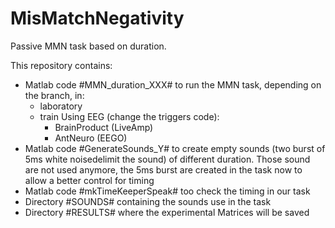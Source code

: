 # MisMatchNegativity
Passive MMN task based on duration.

This repository contains:
  - Matlab code #MMN_duration_XXX# to run the MMN task, depending on the branch, in:
    - laboratory
    - train 
    Using EEG (change the triggers code):
      - BrainProduct (LiveAmp) 
      - AntNeuro (EEGO)
  - Matlab code #GenerateSounds_Y# to create empty sounds (two burst of 5ms white noisedelimit the sound) of different duration. Those sound are not used anymore, the 5ms burst are created in the task now to allow a better control for timing 
  - Matlab code #mkTimeKeeperSpeak# too check the timing in our task
  - Directory #SOUNDS# containing the sounds use in the task
  - Directory #RESULTS# where the experimental Matrices will be saved 
